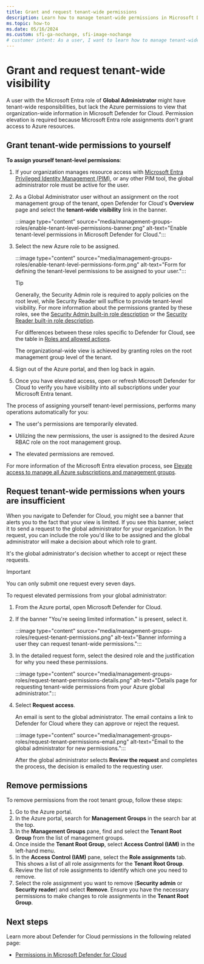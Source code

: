 ```yaml
---
title: Grant and request tenant-wide permissions
description: Learn how to manage tenant-wide permissions in Microsoft Defender for Cloud effectively to enhance your organization's security.
ms.topic: how-to
ms.date: 05/16/2024
ms.custom: sfi-ga-nochange, sfi-image-nochange
# customer intent: As a user, I want to learn how to manage tenant-wide permissions in Microsoft Defender for Cloud so that I can effectively manage my organization's security.
---
```


# Grant and request tenant-wide visibility

A user with the Microsoft Entra role of **Global Administrator** might have tenant-wide responsibilities, but lack the Azure permissions to view that organization-wide information in Microsoft Defender for Cloud. Permission elevation is required because Microsoft Entra role assignments don't grant access to Azure resources.

## Grant tenant-wide permissions to yourself

**To assign yourself tenant-level permissions**:

1. If your organization manages resource access with [Microsoft Entra Privileged Identity Management (PIM)](/azure/active-directory/privileged-identity-management/pim-configure), or any other PIM tool, the global administrator role must be active for the user.

1. As a Global Administrator user without an assignment on the root management group of the tenant, open Defender for Cloud's **Overview** page and select the **tenant-wide visibility** link in the banner.

    :::image type="content" source="media/management-groups-roles/enable-tenant-level-permissions-banner.png" alt-text="Enable tenant-level permissions in Microsoft Defender for Cloud.":::

1. Select the new Azure role to be assigned.

    :::image type="content" source="media/management-groups-roles/enable-tenant-level-permissions-form.png" alt-text="Form for defining the tenant-level permissions to be assigned to your user.":::

    > [!TIP]
    > Generally, the Security Admin role is required to apply policies on the root level, while Security Reader will suffice to provide tenant-level visibility. For more information about the permissions granted by these roles, see the [Security Admin built-in role description](/azure/role-based-access-control/built-in-roles#security-admin) or the [Security Reader built-in role description](/azure/role-based-access-control/built-in-roles#security-reader).
    >
    > For differences between these roles specific to Defender for Cloud, see the table in [Roles and allowed actions](permissions.md#roles-and-allowed-actions).

    The organizational-wide view is achieved by granting roles on the root management group level of the tenant.  

1. Sign out of the Azure portal, and then log back in again.

1. Once you have elevated access, open or refresh Microsoft Defender for Cloud to verify you have visibility into all subscriptions under your Microsoft Entra tenant.

The process of assigning  yourself tenant-level permissions, performs many operations automatically for you:

- The user's permissions are temporarily elevated.

- Utilizing the new permissions, the user is assigned to the desired Azure RBAC role on the root management group.

- The elevated permissions are removed.

For more information of the Microsoft Entra elevation process, see [Elevate access to manage all Azure subscriptions and management groups](/azure/role-based-access-control/elevate-access-global-admin).

## Request tenant-wide permissions when yours are insufficient

When you navigate to Defender for Cloud, you might see a banner that alerts you to the fact that your view is limited. If you see this banner, select it to send a request to the global administrator for your organization. In the request, you can include the role you'd like to be assigned and the global administrator will make a decision about which role to grant.

It's the global administrator's decision whether to accept or reject these requests.

> [!IMPORTANT]
> You can only submit one request every seven days.

To request elevated permissions from your global administrator:

1. From the Azure portal, open Microsoft Defender for Cloud.

1. If the banner "You're seeing limited information." is present, select it.

    :::image type="content" source="media/management-groups-roles/request-tenant-permissions.png" alt-text="Banner informing a user they can request tenant-wide permissions.":::

1. In the detailed request form, select the desired role and the justification for why you need these permissions.

    :::image type="content" source="media/management-groups-roles/request-tenant-permissions-details.png" alt-text="Details page for requesting tenant-wide permissions from your Azure global administrator.":::

1. Select **Request access**.

    An email is sent to the global administrator. The email contains a link to Defender for Cloud where they can approve or reject the request.

    :::image type="content" source="media/management-groups-roles/request-tenant-permissions-email.png" alt-text="Email to the global administrator for new permissions.":::

    After the global administrator selects **Review the request** and completes the process, the decision is emailed to the requesting user.

## Remove permissions

To remove permissions from the root tenant group, follow these steps:

1. Go to the Azure portal.
1. In the Azure portal, search for **Management Groups** in the search bar at the top.
1. In the **Management Groups** pane, find and select the **Tenant Root Group** from the list of management groups.
1. Once inside the **Tenant Root Group**, select **Access Control (IAM)** in the left-hand menu.
1. In the **Access Control (IAM)** pane, select the **Role assignments** tab. This shows a list of all role assignments for the **Tenant Root Group**.
1. Review the list of role assignments to identify which one you need to remove.
1. Select the role assignment you want to remove (**Security admin** or **Security reader**) and select **Remove**. Ensure you have the necessary permissions to make changes to role assignments in the **Tenant Root Group**.

## Next steps

Learn more about Defender for Cloud permissions in the following related page:

- [Permissions in Microsoft Defender for Cloud](permissions.md)
